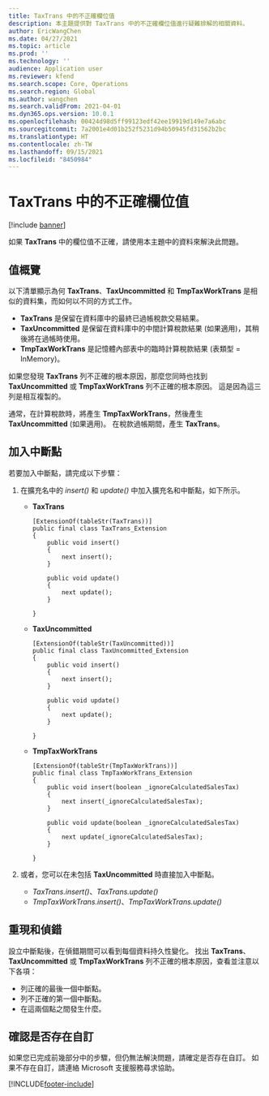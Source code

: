 ```yaml
---
title: TaxTrans 中的不正確欄位值
description: 本主題提供對 TaxTrans 中的不正確欄位值進行疑難排解的相關資料。
author: EricWangChen
ms.date: 04/27/2021
ms.topic: article
ms.prod: ''
ms.technology: ''
audience: Application user
ms.reviewer: kfend
ms.search.scope: Core, Operations
ms.search.region: Global
ms.author: wangchen
ms.search.validFrom: 2021-04-01
ms.dyn365.ops.version: 10.0.1
ms.openlocfilehash: 00424d98d5ff99123edf42ee19919d149e7a6abc
ms.sourcegitcommit: 7a2001e4d01b252f5231d94b50945fd31562b2bc
ms.translationtype: HT
ms.contentlocale: zh-TW
ms.lasthandoff: 09/15/2021
ms.locfileid: "8450984"
---
```

# <a name="incorrect-field-value-in-taxtrans"></a>TaxTrans 中的不正確欄位值

[!include [banner](../includes/banner.md)]

如果 **TaxTrans** 中的欄位值不正確，請使用本主題中的資料來解決此問題。

## <a name="overview-of-values"></a>值概覽
以下清單顯示為何 **TaxTrans**、**TaxUncommitted** 和 **TmpTaxWorkTrans** 是相似的資料集，而如何以不同的方式工作。

  - **TaxTrans** 是保留在資料庫中的最終已過帳稅款交易結果。
  - **TaxUncommitted** 是保留在資料庫中的中間計算稅款結果 (如果適用)，其稍後將在過帳時使用。
  - **TmpTaxWorkTrans** 是記憶體內部表中的臨時計算稅款結果 (表類型 = InMemory)。

如果您發現 **TaxTrans** 列不正確的根本原因，那麼您同時也找到 **TaxUncommitted** 或 **TmpTaxWorkTrans** 列不正確的根本原因。 這是因為這三列是相互複製的。

通常，在計算稅款時，將產生 **TmpTaxWorkTrans**，然後產生 **TaxUncommitted** (如果適用)。 在稅款過帳期間，產生 **TaxTrans**。


## <a name="add-breakpoints"></a>加入中斷點
若要加入中斷點，請完成以下步驟： 

1. 在擴充名中的 *insert()* 和 *update()* 中加入擴充名和中斷點，如下所示。

     - **TaxTrans**

        ```x++
        [ExtensionOf(tableStr(TaxTrans))]
        public final class TaxTrans_Extension
        {
            public void insert()
            {
                next insert();
            }
        
            public void update()
            {
                next update();
            }
        
        }
        ```

     - **TaxUncommitted**

        ```x++
        [ExtensionOf(tableStr(TaxUncommitted))]
        public final class TaxUncommitted_Extension
        {
            public void insert()
            {
                next insert();
            }
        
            public void update()
            {
                next update();
            }
        
        }
        ```

     - **TmpTaxWorkTrans**

        ```x++
        [ExtensionOf(tableStr(TmpTaxWorkTrans))]
        public final class TmpTaxWorkTrans_Extension
        {
            public void insert(boolean _ignoreCalculatedSalesTax)
            {
                next insert(_ignoreCalculatedSalesTax);
            }
        
            public void update(boolean _ignoreCalculatedSalesTax)
            {
                next update(_ignoreCalculatedSalesTax);
            }
        
        }
        
        ```

2. 或者，您可以在未包括 **TaxUncommitted** 時直接加入中斷點。

     - *TaxTrans.insert()*、*TaxTrans.update()*
     - *TmpTaxWorkTrans.insert()*、*TmpTaxWorkTrans.update()*

## <a name="reproduce-and-debug"></a>重現和偵錯

設立中斷點後，在偵錯期間可以看到每個資料持久性變化。 找出 **TaxTrans**、**TaxUncommitted** 或 **TmpTaxWorkTrans** 列不正確的根本原因，查看並注意以下各項：

- 列正確的最後一個中斷點。
- 列不正確的第一個中斷點。
- 在這兩個點之間發生什麼。

## <a name="determine-whether-customization-exists"></a>確認是否存在自訂
如果您已完成前幾部分中的步驟，但仍無法解決問題，請確定是否存在自訂。 如果不存在自訂，請連絡 Microsoft 支援服務尋求協助。

[!INCLUDE[footer-include](../../includes/footer-banner.md)]

